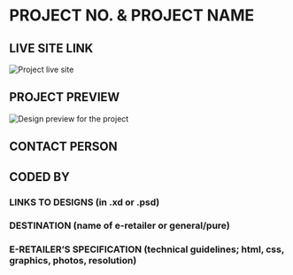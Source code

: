 # PROJECT NO. & PROJECT NAME
<!-- please enter project number recived from PM -->
## LIVE SITE LINK 
<!-- please enter link to site preview here -->
![Project live site](./link)
## PROJECT PREVIEW
![Design preview for the project](./link)

## CONTACT PERSON
<!-- please enter PM contact data -->

## CODED BY 

<!-- //please enter your contact data -->

### LINKS TO DESIGNS (in .xd or .psd)
<!-- please enter link to preview designs -->


### DESTINATION (name of e-retailer or general/pure)
<!-- please enter e-retailers name -->

### E-RETAILER’S SPECIFICATION (technical guidelines; html, css, graphics, photos, resolution)
<!-- please enter any additional comments important for the project -->
